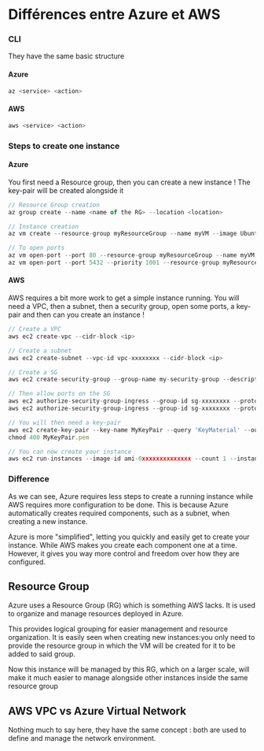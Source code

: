 # Différences entre Azure et AWS
### CLI
They have the same basic structure
#### Azure
```bash
az <service> <action>
```
#### AWS
```bash
aws <service> <action>
```
### Steps to create one instance
#### Azure
You first need a Resource group, then you can create a new instance ! The key-pair will be created alongside it
```js
// Resource Group creation
az group create --name <name of the RG> --location <location>

// Instance creation
az vm create --resource-group myResourceGroup --name myVM --image UbuntuLTS --admin-username azureuser --generate-ssh-keys

// To open ports
az vm open-port --port 80 --resource-group myResourceGroup --name myVM
az vm open-port --port 5432 --priority 1001 --resource-group myResourceGroup --name myVM
```
#### AWS
AWS requires a bit more work to get a simple instance running.
You will need a VPC, then a subnet, then a security group, open some ports, a key-pair and then can you create an instance !
```js
// Create a VPC
aws ec2 create-vpc --cidr-block <ip>

// Create a subnet
aws ec2 create-subnet --vpc-id vpc-xxxxxxxx --cidr-block <ip>

// Create a SG
aws ec2 create-security-group --group-name my-security-group --description "My security group" --vpc-id vpc-xxxxxxxx

// Then allow ports on the SG
aws ec2 authorize-security-group-ingress --group-id sg-xxxxxxxx --protocol tcp --port 22 --cidr 0.0.0.0/0
aws ec2 authorize-security-group-ingress --group-id sg-xxxxxxxx --protocol tcp --port 80 --cidr 0.0.0.0/0

// You will then need a key-pair
aws ec2 create-key-pair --key-name MyKeyPair --query 'KeyMaterial' --output text > MyKeyPair.pem
chmod 400 MyKeyPair.pem

// You can now create your instance
aws ec2 run-instances --image-id ami-0xxxxxxxxxxxxxx --count 1 --instance-type t2.micro --key-name MyKeyPair --security-group-ids sg-xxxxxxxx --subnet-id subnet-xxxxxxxx --tag-specifications 'ResourceType=instance,Tags=[{Key=Name,Value=myVM}]'
```

### Difference 
As we can see, Azure requires less steps to create a running instance while AWS requires more configuration to be done.
This is because Azure automatically creates required components, such as a subnet, when creating a new instance.

Azure is more "simplified", letting you quickly and easily get to create your instance. While AWS makes you create each component one at a time. However, it gives you way more control and freedom over how they are configured.

## Resource Group
Azure uses a Resource Group (RG) which is something AWS lacks. It is used to organize and manage resources deployed in Azure.

This provides logical grouping for easier management and resource organization. It is easily seen when creating new instances:you only need to provide the resource group in which the VM will be created for it to be added to said group.

Now this instance will be managed by this RG, which on a larger scale, will make it much easier to manage alongside other instances inside the same resource group

## AWS VPC vs Azure Virtual Network
Nothing much to say here, they have the same concept : both are used to define and manage the network environment.